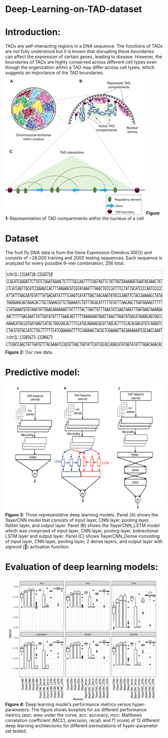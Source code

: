 # Deep-Learning-on-TAD-dataset

# Introduction:
TADs are self-interacting regions in a DNA sequence. The functions of TADs are not fully understood but it is known that disrupting these boundaries can affect the expression of certain genes, leading to disease. However, the boundaries of TADs are highly conserved across different cell types even though the organization within a TAD may differ across cell types, which suggests an importance of the TAD boundaries. 

![TAD](https://github.com/vicely07/Deep-Learning-on-TAD-dataset/blob/master/Chart%20and%20Table/Picture9.png)
**Figure 1:** Representation of TAD compartments within the nucleus of a cell

# Dataset
The fruit fly DNA data is from the Gene Expression Omnibus (GEO) and consists of ~28,000 training and 2000 testing sequences. Each sequence is analyzed for every possible 9-mer combination, 256 total. 

![Raw Data](https://github.com/vicely07/Deep-Learning-on-TAD-dataset/blob/master/Chart%20and%20Table/Picture11.jpg)
**Figure 2:** Our raw data.

# Predictive model:
![Models](https://github.com/vicely07/Deep-Learning-on-TAD-dataset/blob/master/Chart%20and%20Table/Picture1.png)
**Figure 3:** Three representative deep learning models. Panel (A) shows the 1layerCNN model that consists of input layer, CNN layer, pooling layer, flatten layer, and output layer. Panel (B) shows the 1layerCNN_LSTM model which was comprised of input layer, CNN layer, pooling layer, bidirectional LSTM layer and output layer. Panel (C) shows 1layerCNN_Dense consisting of input layer, CNN layer, pooling layer, 2 dense layers, and output layer with sigmoid () activation function. 

# Evaluation of deep learning models:
![Boxplot](https://github.com/vicely07/Deep-Learning-on-TAD-dataset/blob/master/Chart%20and%20Table/Picture3.png)
**Figure 4:** Deep learning model’s performance metrics versus hyper-parameters. The figure shows boxplots for six different performance metrics (auc: area under the curve, acc: accuracy, mcc: Matthews correlation coefficient (MCC), precision, recall, and f1 score) of 12 different deep learning architectures for different permutations of hyper-parameter set tested. 







